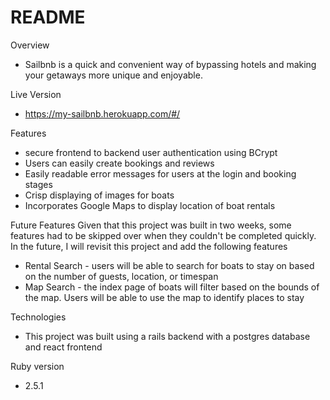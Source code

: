 # README

Overview
  * Sailbnb is a quick and convenient way of bypassing hotels and making your getaways more unique and enjoyable.

Live Version
  * https://my-sailbnb.herokuapp.com/#/

Features
  * secure frontend to backend user authentication using BCrypt
  * Users can easily create bookings and reviews
  * Easily readable error messages for users at the login and booking stages
  * Crisp displaying of images for boats
  * Incorporates Google Maps to display location of boat rentals

Future Features
  Given that this project was built in two weeks, some features had to be skipped over when they couldn't be completed quickly. In the future, I will revisit this project and add the following features

  * Rental Search - users will be able to search for boats to stay on   based on the number of guests, location, or timespan
  * Map Search - the index page of boats will filter based on the bounds of the map. Users will be able to use the map to identify places to stay


Technologies
  * This project was built using a rails backend with a postgres database and react frontend

Ruby version
  * 2.5.1
